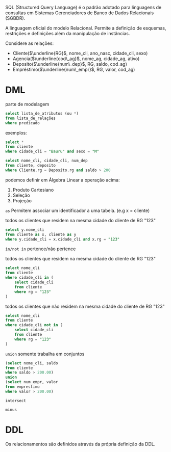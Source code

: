 SQL (Structured Query Language) é o padrão adotado para linguagens de consultas em Sistemas Gerenciadores de Banco de Dados Relacionais (SGBDR).

A linguagem oficial do modelo Relacional. Permite a definição de esquemas, restrições e definições além da manipulação de instâncias.

Considere as relações:
- Cliente($\underline{RG}$, nome_cli, ano_nasc, cidade_cli, sexo)
- Agencia($\underline{cod\_ag}$, nome_ag, cidade_ag, ativo)
- Deposito($\underline{num\_dep}$, RG, saldo, cod_ag)
- Empréstimo($\underline{num\_empr}$, RG, valor, cod_ag)
# DML
parte de modelagem
```sql
select lista_de_atributos (ou *)
from lista_de_relações
where predicado
```

exemplos:
```sql
select * 
from cliente
where cidade_cli = "Bauru" and sexo = "M"
```

```sql
select nome_cli, cidade_cli, num_dep
from cliente, deposito
where Cliente.rg = Deposito.rg and saldo > 200
```

podemos definir em Álgebra Linear a operação acima:
1. Produto Cartesiano
2. Seleção
3. Projeção


`as`
Permitem associar um identificador a uma tabela. (e.g x = cliente)

todos os clientes que residem na mesma cidade do cliente de RG "123"
```sql
select y.nome_cli
from cliente as x, cliente as y
where y.cidade_cli = x.cidade_cli and x.rg = "123"
```

`in/not in`
pertence/não pertence

todos os clientes que residem na mesma cidade do cliente de RG "123"
```sql
select nome_cli
from cliente
where cidade_cli in (
	select cidade_cli 
	from cliente
	where rg = "123"
)
```

todos os clientes que não residem na mesma cidade do cliente de RG "123"
```sql
select nome_cli
from cliente
where cidade_cli not in (
	select cidade_cli 
	from cliente
	where rg = "123"
)
```
`union`
somente trabalha em conjuntos
```sql
(select nome_cli, saldo
from cliente
where saldo > 200.00)
union 
(select num_empr, valor
from emprestimo
where valor > 200.00)
```

`intersect`

`minus`
# DDL
Os relacionamentos são definidos através da própria definição da DDL.
